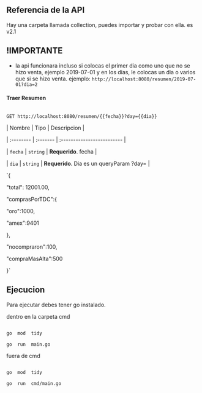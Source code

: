 
  

## Referencia de la API

Hay una carpeta llamada collection, puedes importar y probar con ella. es v2.1

  

## !IMPORTANTE

* la api funcionara incluso si colocas el primer dia como uno que no se hizo venta, ejemplo 2019-07-01 y en los dias, le colocas un dia o varios que si se hizo venta. ejemplo:
`http://localhost:8080/resumen/2019-07-01?dia=2`
  

#### Traer Resumen

  

```http

GET http://localhost:8080/resumen/{{fecha}}?day={{dia}}

```

  

| Nombre | Tipo | Descripcion |

| :-------- | :------- | :------------------------- |

| `fecha` | `string` | **Requerido**. fecha |

| `dia` | `string` | **Requerido**. Dia es un queryParam ?day= |

  

`{

"total": 12001.00,

"comprasPorTDC":{

"oro":1000,

"amex":9401

},

"nocompraron":100,

"compraMasAlta":500

}`

  
  

## Ejecucion

  

Para ejecutar debes tener go instalado.

  

dentro en la carpeta cmd

  

```bash

go  mod  tidy

go  run  main.go

```

  

fuera de cmd

  

```bash

go  mod  tidy

go  run  cmd/main.go

```